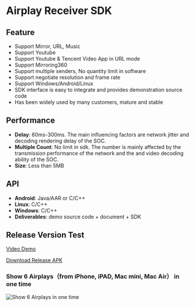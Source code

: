 # Airplay Receiver SDK

## Feature

* Support Mirror, URL, Music        
* Support Youtube 
* Support Youtube & Tencent Video App in URL mode      
* Support Mirroring360  
* Support multiple senders, No quantity limit in software    
* Support negotiate resolution and frame rate
* Support Windows/Android/Linux    
* SDK interface is easy to integrate and provides demonstration source code      
* Has been widely used by many customers, mature and stable                      

## Performance

* **Delay**: 60ms-300ms. The main influencing factors are network jitter and decoding rendering delay of the SOC.       
* **Multiple Count**: No limit in sdk. The number  is mainly affected by the transmission performance of the network and the and video decoding ability of the SOC.  
* **Size**: Less than 5MB  

## API

* **Android**: Java/AAR or C/C++      
* **Linux**: C/C++
* **Windows**: C/C++  
* **Deliverables**: demo source code + document + SDK

## Release Version Test

[Video Demo](https://youtu.be/BFXxS-F0uYQ)

[Download Release APK](https://github.com/WirelessPresentation/WirelessDisplay/releases/download/latest/BJCastTV.apk)

### Show 6 Airplays（from iPhone, iPAD, Mac mini, Mac Air） in one time
![Show 6 Airplays in one time](https://github.com/WirelessPresentation/WirelessDisplay-SDK/blob/main/zimg/airplay-6.jpg)
